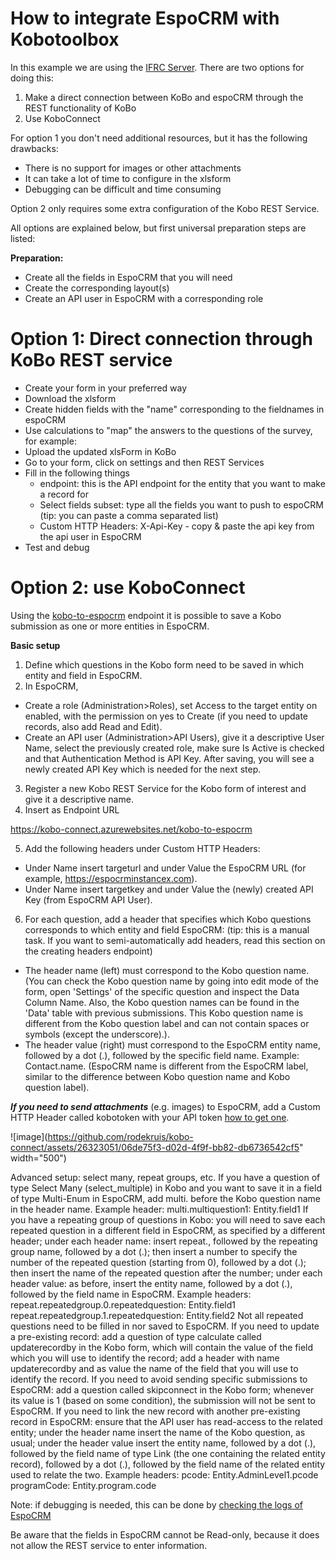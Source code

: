 
# How to integrate EspoCRM with Kobotoolbox 

In this example we are using the [IFRC Server](https://kobo.ifrc.org/).
There are two options for doing this:

1. Make a direct connection between KoBo and espoCRM through the REST functionality of KoBo
2. Use KoboConnect
   
For option 1 you don't need additional resources, but it has the following drawbacks:

- There is no support for images or other attachments
- It can take a lot of time to configure in the xlsform
- Debugging can be difficult and time consuming
  
Option 2 only requires some extra configuration of the Kobo REST Service.

All options are explained below, but first universal preparation steps are listed:

**Preparation:** 

- Create all the fields in EspoCRM that you will need
- Create the corresponding layout(s)
- Create an API user in EspoCRM with a corresponding role
  
# Option 1: Direct connection through KoBo REST service

- Create your form in your preferred way
- Download the xlsform
- Create hidden fields with the "name" corresponding to the fieldnames in espoCRM
- Use calculations to "map" the answers to the questions of the survey, for example:
- Upload the updated xlsForm in KoBo
- Go to your form, click on settings and then REST Services
- Fill in the following things
  - endpoint: this is the API endpoint for the entity that you want to make a record for
  - Select fields subset: type all the fields you want to push to espoCRM (tip: you can paste a comma separated list)
  - Custom HTTP Headers: X-Api-Key - copy & paste the api key from the api user in EspoCRM
- Test and debug
  
# Option 2: use KoboConnect
Using the [kobo-to-espocrm](https://kobo-connect.azurewebsites.net/docs#/default/kobo_to_espocrm_kobo_to_espocrm_post) endpoint it is possible to save a Kobo submission as one or more entities in EspoCRM.

**Basic setup**
1. Define which questions in the Kobo form need to be saved in which entity and field in EspoCRM.
2. In EspoCRM,
  - Create a role (Administration>Roles), set Access to the target entity on enabled, with the permission on yes to Create (if you need to update records, also add Read and Edit).
  - Create an API user (Administration>API Users), give it a descriptive User Name, select the previously created role, make sure Is Active is checked and that Authentication Method is API Key. After saving, you will see a newly created API Key which is needed for the next step.
3. Register a new Kobo REST Service for the Kobo form of interest and give it a descriptive name.
4. Insert as Endpoint URL

https://kobo-connect.azurewebsites.net/kobo-to-espocrm

5. Add the following headers under Custom HTTP Headers:
  - Under Name insert targeturl and under Value the EspoCRM URL (for example, https://espocrminstancex.com).
  - Under Name insert targetkey and under Value the (newly) created API Key (from EspoCRM API User).
6. For each question, add a header that specifies which Kobo questions corresponds to which entity and field EspoCRM: (tip: this is a manual task. If you want to semi-automatically add headers, read this section on the creating headers endpoint)
  - The header name (left) must correspond to the Kobo question name. (You can check the Kobo question name by going into edit mode of the form, open 'Settings' of the specific question and inspect the Data Column Name. Also, the Kobo question names can be found in the 'Data' table with previous submissions. This Kobo question name is different from the Kobo question label and can not contain spaces or symbols (except the underscore).).
  - The header value (right) must correspond to the EspoCRM entity name, followed by a dot (.), followed by the specific field name. Example: Contact.name. (EspoCRM name is different from the EspoCRM label, similar to the difference between Kobo question name and Kobo question label).
    

***If you need to send attachments*** (e.g. images) to EspoCRM, add a Custom HTTP Header called kobotoken with your API token [how to get one](https://support.kobotoolbox.org/api.html#getting-your-api-token).

![image](https://github.com/rodekruis/kobo-connect/assets/26323051/06de75f3-d02d-4f9f-bb82-db6736542cf5" width="500")

Advanced setup: select many, repeat groups, etc.
If you have a question of type Select Many (select_multiple) in Kobo and you want to save it in a field of type Multi-Enum in EspoCRM, add multi. before the Kobo question name in the header name.
Example header: multi.multiquestion1: Entity.field1
If you have a repeating group of questions in Kobo:
you will need to save each repeated question in a different field in EspoCRM, as specified by a different header;
under each header name:
insert repeat., followed by the repeating group name, followed by a dot (.);
then insert a number to specify the number of the repeated question (starting from 0), followed by a dot (.);
then insert the name of the repeated question after the number;
under each header value:
as before, insert the entity name, followed by a dot (.), followed by the field name in EspoCRM.
Example headers:
repeat.repeatedgroup.0.repeatedquestion: Entity.field1
repeat.repeatedgroup.1.repeatedquestion: Entity.field2
Not all repeated questions need to be filled in nor saved to EspoCRM.
If you need to update a pre-existing record:
add a question of type calculate called updaterecordby in the Kobo form, which will contain the value of the field which you will use to identify the record;
add a header with name updaterecordby and as value the name of the field that you will use to identify the record.
If you need to avoid sending specific submissions to EspoCRM:
add a question called skipconnect in the Kobo form;
whenever its value is 1 (based on some condition), the submission will not be sent to EspoCRM.
If you need to link the new record with another pre-existing record in EspoCRM:
ensure that the API user has read-access to the related entity;
under the header name insert the name of the Kobo question, as usual;
under the header value insert the entity name, followed by a dot (.), followed by the field name of type Link (the one containing the related entity record), followed by a dot (.), followed by the field name of the related entity used to relate the two.
Example headers:
pcode: Entity.AdminLevel1.pcode
programCode: Entity.program.code


Note: if debugging is needed, this can be done by [checking the logs of EspoCRM](https://github.com/rodekruis/EspoCRM-knowledge-base/wiki/Administration#access-logs-via-ssh-putty)


Be aware that the fields in EspoCRM cannot be Read-only, because it does not allow the REST service to enter information.
